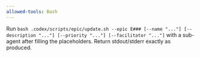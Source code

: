 ```yaml
---
allowed-tools: Bash
---
```


Run `bash .codex/scripts/epic/update.sh --epic E### [--name "..."] [--description "..."] [--priority "..."] [--facilitator "..."]` with a sub-agent after filling the placeholders. Return stdout/stderr exactly as produced.
